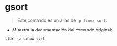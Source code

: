 # gsort

> Este comando es un alias de `-p linux sort`.

- Muestra la documentación del comando original:

`tldr -p linux sort`
